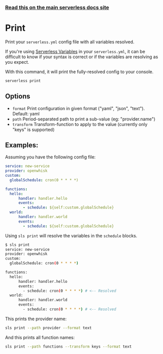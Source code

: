 <!--
title: Serverless Framework Commands - Apache OpenWhisk - Print
menuText: Print
menuOrder: 16
description: Print your config with all variables resolved for debugging
layout: Doc
-->

<!-- DOCS-SITE-LINK:START automatically generated  -->
### [Read this on the main serverless docs site](https://www.serverless.com/framework/docs/providers/openwhisk/cli-reference/print)
<!-- DOCS-SITE-LINK:END -->

# Print

Print your `serverless.yml` config file with all variables resolved.

If you're using [Serverless Variables](https://serverless.com/framework/docs/providers/openwhisk/guide/variables/)
in your `serverless.yml`, it can be difficult to know if your syntax is correct
or if the variables are resolving as you expect.

With this command, it will print the fully-resolved config to your console.

```bash
serverless print
```

## Options

- `format` Print configuration in given format ("yaml", "json", "text"). Default: yaml
- `path` Period-separated path to print a sub-value (eg: "provider.name")
- `transform` Transform-function to apply to the value (currently only "keys" is supported)

## Examples:

Assuming you have the following config file:

```yml
service: new-service
provider: openwhisk
custom:
  globalSchedule: cron(0 * * * *)

functions:
  hello:
      handler: handler.hello
      events:
        - schedule: ${self:custom.globalSchedule}
  world:
      handler: handler.world
      events:
        - schedule: ${self:custom.globalSchedule}
```

Using `sls print` will resolve the variables in the `schedule` blocks.

```bash
$ sls print
service: new-service
provider: openwhisk
custom:
  globalSchedule: cron(0 * * * *)

functions:
  hello:
      handler: handler.hello
      events:
        - schedule: cron(0 * * * *) # <-- Resolved
  world:
      handler: handler.world
      events:
        - schedule: cron(0 * * * *) # <-- Resolved
```

This prints the provider name:

```bash
sls print --path provider --format text
```

And this prints all function names:

```bash
sls print --path functions --transform keys --format text
```
